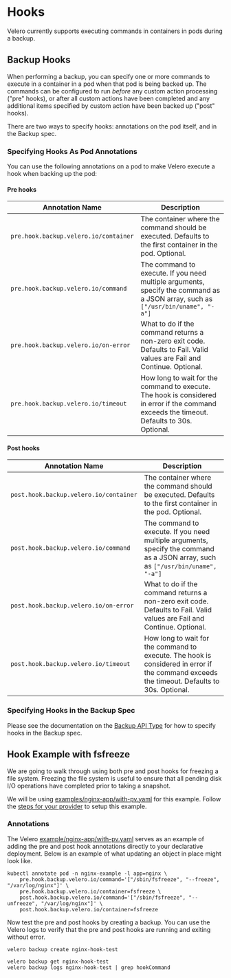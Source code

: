 # Hooks

Velero currently supports executing commands in containers in pods during a backup.

## Backup Hooks

When performing a backup, you can specify one or more commands to execute in a container in a pod
when that pod is being backed up. The commands can be configured to run *before* any custom action
processing ("pre" hooks), or after all custom actions have been completed and any additional items
specified by custom action have been backed up ("post" hooks).

There are two ways to specify hooks: annotations on the pod itself, and in the Backup spec.

### Specifying Hooks As Pod Annotations

You can use the following annotations on a pod to make Velero execute a hook when backing up the pod:

#### Pre hooks

| Annotation Name | Description |
| --- | --- |
| `pre.hook.backup.velero.io/container` | The container where the command should be executed.  Defaults to the first container in the pod. Optional. |
| `pre.hook.backup.velero.io/command` | The command to execute. If you need multiple arguments, specify the command as a JSON array, such as `["/usr/bin/uname", "-a"]` |
| `pre.hook.backup.velero.io/on-error` | What to do if the command returns a non-zero exit code.  Defaults to Fail. Valid values are Fail and Continue. Optional. |
| `pre.hook.backup.velero.io/timeout` | How long to wait for the command to execute. The hook is considered in error if the command exceeds the timeout. Defaults to 30s. Optional. |


#### Post hooks

| Annotation Name | Description |
| --- | --- |
| `post.hook.backup.velero.io/container` | The container where the command should be executed.  Defaults to the first container in the pod. Optional. |
| `post.hook.backup.velero.io/command` | The command to execute. If you need multiple arguments, specify the command as a JSON array, such as `["/usr/bin/uname", "-a"]` |
| `post.hook.backup.velero.io/on-error` | What to do if the command returns a non-zero exit code.  Defaults to Fail. Valid values are Fail and Continue. Optional. |
| `post.hook.backup.velero.io/timeout` | How long to wait for the command to execute. The hook is considered in error if the command exceeds the timeout. Defaults to 30s. Optional. |

### Specifying Hooks in the Backup Spec

Please see the documentation on the [Backup API Type][1] for how to specify hooks in the Backup
spec.

## Hook Example with fsfreeze

We are going to walk through using both pre and post hooks for freezing a file system. Freezing the
file system is useful to ensure that all pending disk I/O operations have completed prior to taking a snapshot.

We will be using [examples/nginx-app/with-pv.yaml][2] for this example. Follow the [steps for your provider][3] to
setup this example.

### Annotations

The Velero [example/nginx-app/with-pv.yaml][2] serves as an example of adding the pre and post hook annotations directly
to your declarative deployment. Below is an example of what updating an object in place might look like.

```shell
kubectl annotate pod -n nginx-example -l app=nginx \
    pre.hook.backup.velero.io/command='["/sbin/fsfreeze", "--freeze", "/var/log/nginx"]' \
    pre.hook.backup.velero.io/container=fsfreeze \
    post.hook.backup.velero.io/command='["/sbin/fsfreeze", "--unfreeze", "/var/log/nginx"]' \
    post.hook.backup.velero.io/container=fsfreeze
```

Now test the pre and post hooks by creating a backup. You can use the Velero logs to verify that the pre and post
hooks are running and exiting without error.

```shell
velero backup create nginx-hook-test

velero backup get nginx-hook-test
velero backup logs nginx-hook-test | grep hookCommand
```


[1]: api-types/backup.md
[2]: examples/nginx-app/with-pv.yaml
[3]: cloud-common.md

